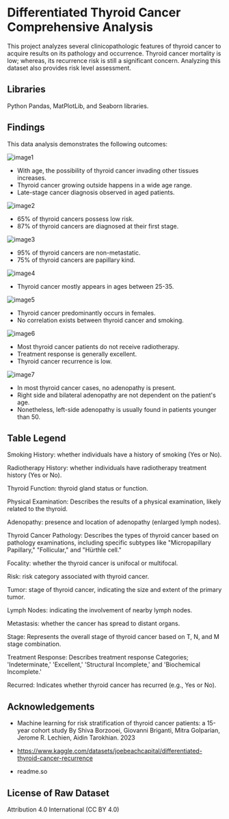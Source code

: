 
# Differentiated Thyroid Cancer Comprehensive Analysis

This project analyzes several clinicopathologic features of thyroid cancer to acquire results on its pathology and occurrence. 
Thyroid cancer mortality is low; whereas, its recurrence risk is still a significant concern. Analyzing this dataset also provides risk level assessment. 

## Libraries
Python Pandas, MatPlotLib, and Seaborn libraries.
## Findings
This data analysis demonstrates the following outcomes:

![image1](https://github.com/SevilayMuni/Project-No.3-ThyroidCancer-DA/blob/main/generated-graphs/Tumor-and-Cancer-Stage-Box-Plots.png)
- With age, the possibility of thyroid cancer invading other tissues increases.
- Thyroid cancer growing outside happens in a wide age range.
- Late-stage cancer diagnosis observed in aged patients. 

![image2](https://github.com/SevilayMuni/Project-No.3-ThyroidCancer-DA/blob/main/generated-graphs/Risk-Level-and-Cancer-Stage-Distributions.png)
- 65% of thyroid cancers possess low risk.
- 87% of thyroid cancers are diagnosed at their first stage.

![image3](https://github.com/SevilayMuni/Project-No.3-ThyroidCancer-DA/blob/main/generated-graphs/Metastasis-and-Pathology-Distributions.png)
- 95% of thyroid cancers are non-metastatic.
- 75% of thyroid cancers are papillary kind.

![image4](https://github.com/SevilayMuni/Project-No.3-ThyroidCancer-DA/blob/main/generated-graphs/Histogram-Age-Distribution.png)
- Thyroid cancer mostly appears in ages between 25-35. 

![image5](https://github.com/SevilayMuni/Project-No.3-ThyroidCancer-DA/blob/main/generated-graphs/Gender-Smoking-Metastasis-Counts-BarGraph.png)
- Thyroid cancer predominantly occurs in females.
- No correlation exists between thyroid cancer and smoking.

![image6](https://github.com/SevilayMuni/Project-No.3-ThyroidCancer-DA/blob/main/generated-graphs/Radiotherapy-TreatmentResponse-Recurrence-Counts-BarGraph.png)
- Most thyroid cancer patients do not receive radiotherapy.
- Treatment response is generally excellent.
- Thyroid cancer recurrence is low.

![image7](https://github.com/SevilayMuni/Project-No.3-ThyroidCancer-DA/blob/main/generated-graphs/Age-vs-Adenopathy-SwarmPlot.png)
- In most thyroid cancer cases, no adenopathy is present. 
- Right side and bilateral adenopathy are not dependent on the patient's age.
- Nonetheless, left-side adenopathy is usually found in patients younger than 50. 

## Table Legend
Smoking History: whether individuals have a history of smoking (Yes or No).

Radiotherapy History: whether individuals have radiotherapy treatment history (Yes or No).

Thyroid Function: thyroid gland status or function.

Physical Examination: Describes the results of a physical examination, likely related to the thyroid.

Adenopathy: presence and location of adenopathy (enlarged lymph nodes).

Thyroid Cancer Pathology: Describes the types of thyroid cancer based on pathology examinations, 
including specific subtypes like "Micropapillary Papillary," "Follicular," and "Hürthle cell."

Focality: whether the thyroid cancer is unifocal or multifocal.

Risk: risk category associated with thyroid cancer.

Tumor: stage of thyroid cancer, indicating the size and extent of the primary tumor.

Lymph Nodes: indicating the involvement of nearby lymph nodes.

Metastasis: whether the cancer has spread to distant organs.

Stage: Represents the overall stage of thyroid cancer based on T, N, and M stage combination.

Treatment Response: Describes treatment response 
Categories; 'Indeterminate,' 'Excellent,' 'Structural Incomplete,' and 'Biochemical Incomplete.' 

Recurred: Indicates whether thyroid cancer has recurred (e.g., Yes or No).
## Acknowledgements

 - Machine learning for risk stratification of thyroid cancer patients: a 15-year cohort study
By Shiva Borzooei, Giovanni Briganti, Mitra Golparian, Jerome R. Lechien, Aidin Tarokhian. 2023

- https://www.kaggle.com/datasets/joebeachcapital/differentiated-thyroid-cancer-recurrence

- readme.so


## License of Raw Dataset 

Attribution 4.0 International (CC BY 4.0)

